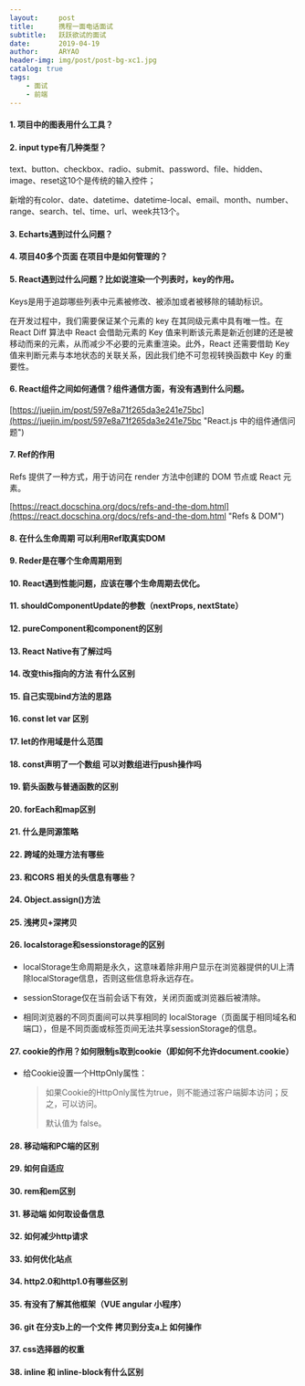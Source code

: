 ```yaml
---
layout:     post
title:      携程一面电话面试
subtitle:   跃跃欲试的面试
date:       2019-04-19
author:     ARYAO
header-img: img/post/post-bg-xc1.jpg
catalog: true
tags:
    - 面试
    - 前端
---
```


#### 1. 项目中的图表用什么工具？
#### 2. input type有几种类型？
text、button、checkbox、radio、submit、password、file、hidden、image、reset这10个是传统的输入控件；

新增的有color、date、datetime、datetime-local、email、month、number、range、search、tel、time、url、week共13个。

#### 3. Echarts遇到过什么问题？
#### 4. 项目40多个页面 在项目中是如何管理的？
#### 5. React遇到过什么问题？比如说渲染一个列表时，key的作用。
Keys是用于追踪哪些列表中元素被修改、被添加或者被移除的辅助标识。

在开发过程中，我们需要保证某个元素的 key 在其同级元素中具有唯一性。在 React Diff 算法中 React 会借助元素的 Key 值来判断该元素是新近创建的还是被移动而来的元素，从而减少不必要的元素重渲染。此外，React 还需要借助 Key 值来判断元素与本地状态的关联关系，因此我们绝不可忽视转换函数中 Key 的重要性。
#### 6. React组件之间如何通信？组件通信方面，有没有遇到什么问题。

[https://juejin.im/post/597e8a71f265da3e241e75bc](https://juejin.im/post/597e8a71f265da3e241e75bc "React.js 中的组件通信问题")
#### 7. Ref的作用
Refs 提供了一种方式，用于访问在 render 方法中创建的 DOM 节点或 React 元素。

[https://react.docschina.org/docs/refs-and-the-dom.html](https://react.docschina.org/docs/refs-and-the-dom.html "Refs & DOM")

#### 8. 在什么生命周期 可以利用Ref取真实DOM
#### 9. Reder是在哪个生命周期用到
#### 10. React遇到性能问题，应该在哪个生命周期去优化。
#### 11. shouldComponentUpdate的参数（nextProps, nextState）
#### 12. pureComponent和component的区别
#### 13. React Native有了解过吗
#### 14. 改变this指向的方法  有什么区别 
#### 15. 自己实现bind方法的思路
#### 16. const let var 区别
#### 17. let的作用域是什么范围
#### 18. const声明了一个数组 可以对数组进行push操作吗
#### 19. 箭头函数与普通函数的区别
#### 20. forEach和map区别
#### 21. 什么是同源策略
#### 22. 跨域的处理方法有哪些
#### 23. 和CORS 相关的头信息有哪些？
#### 24. Object.assign()方法
#### 25. 浅拷贝+深拷贝
#### 26. localstorage和sessionstorage的区别
- localStorage生命周期是永久，这意味着除非用户显示在浏览器提供的UI上清除localStorage信息，否则这些信息将永远存在。

- sessionStorage仅在当前会话下有效，关闭页面或浏览器后被清除。

- 相同浏览器的不同页面间可以共享相同的 localStorage（页面属于相同域名和端口），但是不同页面或标签页间无法共享sessionStorage的信息。

#### 27. cookie的作用？如何限制js取到cookie（即如何不允许document.cookie）
- 给Cookie设置一个HttpOnly属性：

	> 如果Cookie的HttpOnly属性为true，则不能通过客户端脚本访问；反之，可以访问。
	> 
	> 默认值为 false。
#### 28. 移动端和PC端的区别
#### 29. 如何自适应
#### 30. rem和em区别
#### 31. 移动端 如何取设备信息
#### 32. 如何减少http请求
#### 33. 如何优化站点
#### 34. http2.0和http1.0有哪些区别
#### 35. 有没有了解其他框架（VUE angular 小程序）
#### 36. git 在分支b上的一个文件 拷贝到分支a上 如何操作
#### 37. css选择器的权重
#### 38. inline 和 inline-block有什么区别